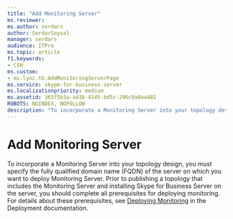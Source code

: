 ```yaml
---
title: "Add Monitoring Server"
ms.reviewer: 
ms.author: serdars
author: SerdarSoysal
manager: serdars
audience: ITPro
ms.topic: article
f1.keywords:
- CSH
ms.custom:
- ms.lync.tb.AddMonitoringServerPage
ms.service: skype-for-business-server
ms.localizationpriority: medium
ms.assetid: 365f5b3a-ad1b-4145-bd5c-296c9a0aa482
ROBOTS: NOINDEX, NOFOLLOW
description: "To incorporate a Monitoring Server into your topology design, you must specify the fully qualified domain name (FQDN) of the server on which you want to deploy Monitoring Server. Prior to publishing a topology that includes the Monitoring Server and installing Skype for Business Server on the server, you should complete all prerequisites for deploying monitoring. For details about these prerequisites, see Deploying Monitoring in the Deployment documentation."
---
```


# Add Monitoring Server

To incorporate a Monitoring Server into your topology design, you must specify the fully qualified domain name (FQDN) of the server on which you want to deploy Monitoring Server. Prior to publishing a topology that includes the Monitoring Server and installing Skype for Business Server on the server, you should complete all prerequisites for deploying monitoring. For details about these prerequisites, see [Deploying Monitoring](/previous-versions/office/lync-server-2013/lync-server-2013-deploying-monitoring) in the Deployment documentation.